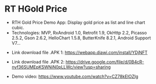 # RT HGold Price
* RTH Gold Price Demo App: Display gold price as list and line chart cubic.
* Technologies: MVP, RxAndroid 1.0, Retrofit 1.9, OkHttp 2.2, Picasso 2.5.2, Gson 2.6.2, HelloChart 1.5.8, ButterKnife 8.2.1, Android Support V7...

- Link download file .APK 1: https://webapp.diawi.com/install/YDjNFT

- Link download file .APK 2: https://drive.google.com/file/d/0B4cR-nyf36SUMEpKSWNiN0pLLWc/view?usp=sharing

- Demo video: https://www.youtube.com/watch?v=CZ78kEIOZIg

